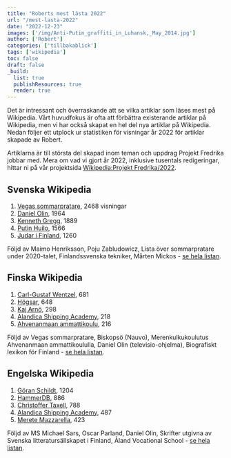 ```yaml
---
title: "Roberts mest lästa 2022"
url: "/mest-lasta-2022"
date: "2022-12-23"
images: ['/img/Anti-Putin_graffiti_in_Luhansk,_May_2014.jpg']
author: ['Robert']
categories: ['tillbakablick']
tags: ['wikipedia']
toc: false
draft: false
_build:
  list: true
  publishResources: true
  render: true
---
```


Det är intressant och överraskande att se vilka artiklar som läses mest på Wikipedia. Vårt huvudfokus är ofta att förbättra existerande artiklar på Wikipedia, men vi har också skapat en hel del nya artiklar på Wikipedia. Nedan följer ett utplock ur statistiken för visningar år 2022 för artiklar skapade av Robert. 

Artiklarna är till största del skapad inom teman och uppdrag Projekt Fredrika jobbar med. Mera om vad vi gjort år 2022, inklusive tusentals redigeringar, hittar ni på vår projektsida [Wikipedia:Projekt Fredrika/2022](https://sv.wikipedia.org/wiki/Wikipedia:Projekt_Fredrika/2022).

## Svenska Wikipedia
1. [Vegas sommarpratare](https://sv.wikipedia.org/wiki/Vegas_sommarpratare), 2468 visningar
2. [Daniel Olin](https://sv.wikipedia.org/wiki/Daniel_Olin), 1964
3. [Kenneth Gregg](https://sv.wikipedia.org/wiki/Kenneth_Gregg), 1889
4. [Putin Huilo](https://sv.wikipedia.org/wiki/Putin_huilo), 1566
5. [Judar i Finland](https://sv.wikipedia.org/wiki/Judar_i_Finland), 1260

Följd av Maimo Henriksson, Poju Zabludowicz, Lista över sommarpratare under 2020-talet, Finlandssvenska tekniker, Mårten Mickos - [se hela listan](https://pageviews.wmcloud.org/userviews/?project=sv.wikipedia.org&platform=all-access&agent=user&namespace=0&redirects=0&range=this-year&sort=views&direction=1&view=list&user=Robertsilen).


## Finska Wikipedia
1. [Carl-Gustaf Wentzel](https://fi.wikipedia.org/wiki/Carl-Gustaf_Wentzel), 681
2. [Högsar](https://fi.wikipedia.org/wiki/H%C3%B6gsar), 648
3. [Kaj Arnö](https://fi.wikipedia.org/wiki/Kaj_Arn%C3%B6), 298
4. [Alandica Shipping Academy](https://fi.wikipedia.org/wiki/Alandica_Shipping_Academy), 218
5. [Ahvenanmaan ammattikoulu](https://fi.wikipedia.org/wiki/Ahvenanmaan_ammattikoulu), 216

Följd av Vegas sommarpratare, Biskopsö (Nauvo), Merenkulkukoulutus Ahvenanmaan ammattikoululla, Daniel Olin (televisio-ohjelma), Biografiskt lexikon för Finland - [se hela listan](https://pageviews.wmcloud.org/userviews/?project=fi.wikipedia.org&platform=all-access&agent=user&namespace=0&redirects=0&range=this-year&sort=views&direction=1&view=list&user=Robertsilen).


## Engelska Wikipedia
1. [Göran Schildt](https://en.wikipedia.org/wiki/G%C3%B6ran_Schildt), 1204
2. [HammerDB](https://en.wikipedia.org/wiki/HammerDB), 886
3. [Christoffer Taxell](https://en.wikipedia.org/wiki/Christoffer_Taxell), 788
4. [Alandica Shipping Academy](https://en.wikipedia.org/wiki/Alandica_Shipping_Academy), 487
5. [Merete Mazzarella](https://en.wikipedia.org/wiki/Merete_Mazzarella), 423

Följd av MS Michael Sars, Oscar Parland, Daniel Olin, Skrifter utgivna av Svenska litteratursällskapet i Finland, Åland Vocational School - [se hela listan](https://pageviews.wmcloud.org/userviews/?project=en.wikipedia.org&platform=all-access&agent=user&namespace=0&redirects=0&range=this-year&sort=views&direction=1&view=list&user=Robertsilen).
